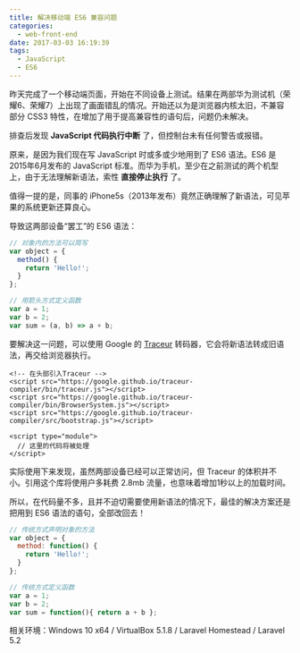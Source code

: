 ```yaml
---
title: 解决移动端 ES6 兼容问题
categories:
  - web-front-end
date: 2017-03-03 16:19:39
tags:
  - JavaScript
  - ES6
---
```


昨天完成了一个移动端页面，开始在不同设备上测试。结果在两部华为测试机（荣耀6、荣耀7）上出现了画面错乱的情况。开始还以为是浏览器内核太旧，不兼容部分 CSS3 特性，在增加了用于提高兼容性的语句后，问题仍未解决。

<!-- more -->

排查后发现 **JavaScript 代码执行中断** 了，但控制台未有任何警告或报错。

原来，是因为我们现在写 JavaScript 时或多或少地用到了 ES6 语法。ES6 是2015年6月发布的 JavaScript 标准。而华为手机，至少在之前测试的两个机型上，由于无法理解新语法，索性 **直接停止执行** 了。

值得一提的是，同事的 iPhone5s（2013年发布）竟然正确理解了新语法，可见苹果的系统更新还算良心。

导致这两部设备“罢工”的 ES6 语法：

``` js
// 对象内的方法可以简写
var object = {
  method() {
    return 'Hello!';
  }
};

// 用箭头方式定义函数
var a = 1;
var b = 2;
var sum = (a, b) => a + b;
```

要解决这一问题，可以使用 Google 的 [Traceur](https://github.com/google/traceur-compiler) 转码器，它会将新语法转成旧语法，再交给浏览器执行。

``` xhtml
<!-- 在头部引入Traceur -->
<script src="https://google.github.io/traceur-compiler/bin/traceur.js"></script>
<script src="https://google.github.io/traceur-compiler/bin/BrowserSystem.js"></script>
<script src="https://google.github.io/traceur-compiler/src/bootstrap.js"></script>

<script type="module">
  // 这里的代码将被处理
</script>
```

实际使用下来发现，虽然两部设备已经可以正常访问，但 Traceur 的体积并不小。引用这个库将使用户多耗费 2.8mb 流量，也意味着增加1秒以上的加载时间。

所以，在代码量不多，且并不迫切需要使用新语法的情况下，最佳的解决方案还是把用到 ES6 语法的语句，全部改回去！

``` js
// 传统方式声明对象的方法
var object = {
  method: function() {
    return 'Hello!';
  }
};

// 传统方式定义函数
var a = 1;
var b = 2;
var sum = function(){ return a + b };
```

相关环境：Windows 10 x64 / VirtualBox 5.1.8 / Laravel Homestead / Laravel 5.2
